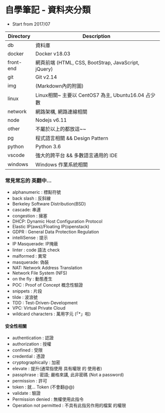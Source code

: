 # 自學筆記 - 資料夾分類

- Start from 2017/07

Directory     | Description
------------- | ------------------------
db            | 資料庫
docker        | Docker v18.03
front-end     | 網頁前端 (HTML, CSS, BootStrap, JavaScript, jQuery)
git           | Git v2.14
img           | (Markdown內的附圖)
linux         | Linux相關~ 主要以 CentOS7 為主, Ubuntu16.04 占少數
network       | 網路架構, 網路連線相關
node          | Nodejs v6.11
other         | 不屬於以上的都放這~~
pg            | 程式語言相關 && Design Pattern
python        | Python 3.6
vscode        | 強大的跨平台 && 多數語言通用的 IDE 
windows       | Windows 作業系統相關


### 常見常忘的 英翻中...

- alphanumeric : 標點符號
- back slash : 反斜線
- Berkeley Software Distribution(BSD)
- cascade: 串連
- congestion : 擁塞
- DHCP: Dynamic Host Configuration Protocol
- Elastic IP(aws)/Floating IP(openstack)
- GDPR : General Data Protection Regulation
- intelliSense : 提示
- IP Masquerade: IP掩蔽
- linter : code 語法 check
- malformed : 異常
- masquerade: 偽裝
- NAT: Network Address Translation
- Network File System (NFS)
- on the fly : 動態產生 
- POC : Proof of Concept 概念性驗證
- snippets : 片段
- tilde : 波浪號
- TDD : Test-Driven-Development
- VPC: Virtual Private Cloud
- wildcard characters : 萬用字元 (「*」啦)


#### 安全性相關

- authentication : 認證
- authorization : 授權
- confined : 受限
- credential : 憑證
- cryptographically : 加密
- elevate : 提升(通常指使用 具有權限 的 使用者)
- passphrase : 密語; 嚴格來講, 此非密碼 (Not a password)
- permission : 許可
- token : 就... Token (不會翻@@)
- validate : 驗證
- Permission denied : 無權使用此指令
- Operation not permitted : 不具有此指另作用的檔案 的權限

